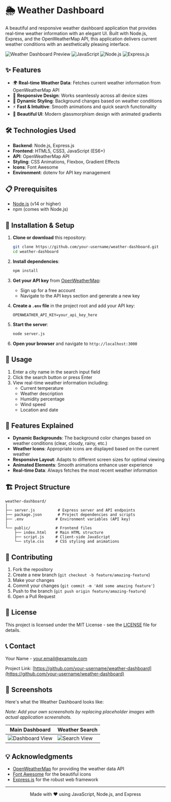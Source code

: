 # 🌦️ Weather Dashboard

A beautiful and responsive weather dashboard application that provides real-time weather information with an elegant UI. Built with Node.js, Express, and the OpenWeatherMap API, this application delivers current weather conditions with an aesthetically pleasing interface.

![Weather Dashboard Preview](https://img.shields.io/badge/Status-Active-success) ![JavaScript](https://img.shields.io/badge/JavaScript-F7DF1E?style=for-the-badge&logo=javascript&logoColor=black) ![Node.js](https://img.shields.io/badge/Node.js-43853D?style=for-the-badge&logo=node.js&logoColor=white) ![Express.js](https://img.shields.io/badge/Express.js-404D59?style=for-the-badge)

## ✨ Features

- 🌍 **Real-time Weather Data**: Fetches current weather information from OpenWeatherMap API
- 📱 **Responsive Design**: Works seamlessly across all device sizes
- 🎨 **Dynamic Styling**: Background changes based on weather conditions
- ⚡ **Fast & Intuitive**: Smooth animations and quick search functionality
- 🌈 **Beautiful UI**: Modern glassmorphism design with animated gradients

## 🛠️ Technologies Used

- **Backend**: Node.js, Express.js
- **Frontend**: HTML5, CSS3, JavaScript (ES6+)
- **API**: OpenWeatherMap API
- **Styling**: CSS Animations, Flexbox, Gradient Effects
- **Icons**: Font Awesome
- **Environment**: dotenv for API key management

## 📋 Prerequisites

- [Node.js](https://nodejs.org/) (v14 or higher)
- npm (comes with Node.js)

## 🚀 Installation & Setup

1. **Clone or download** this repository:
   ```bash
   git clone https://github.com/your-username/weather-dashboard.git
   cd weather-dashboard
   ```

2. **Install dependencies**:
   ```bash
   npm install
   ```

3. **Get your API key** from [OpenWeatherMap](https://openweathermap.org/api):
   - Sign up for a free account
   - Navigate to the API keys section and generate a new key

4. **Create a `.env` file** in the project root and add your API key:
   ```
   OPENWEATHER_API_KEY=your_api_key_here
   ```

5. **Start the server**:
   ```bash
   node server.js
   ```

6. **Open your browser** and navigate to `http://localhost:3000`

## 📖 Usage

1. Enter a city name in the search input field
2. Click the search button or press Enter
3. View real-time weather information including:
   - Current temperature
   - Weather description
   - Humidity percentage
   - Wind speed
   - Location and date

## 🎯 Features Explained

- **Dynamic Backgrounds**: The background color changes based on weather conditions (clear, cloudy, rainy, etc.)
- **Weather Icons**: Appropriate icons are displayed based on the current weather
- **Responsive Layout**: Adapts to different screen sizes for optimal viewing
- **Animated Elements**: Smooth animations enhance user experience
- **Real-time Data**: Always fetches the most recent weather information

## 🏗️ Project Structure

```
weather-dashboard/
│
├── server.js          # Express server and API endpoints
├── package.json       # Project dependencies and scripts
├── .env              # Environment variables (API key)
│
└── public/           # Frontend files
    ├── index.html    # Main HTML structure
    ├── script.js     # Client-side JavaScript
    └── style.css     # CSS styling and animations
```

## 🤝 Contributing

1. Fork the repository
2. Create a new branch (`git checkout -b feature/amazing-feature`)
3. Make your changes
4. Commit your changes (`git commit -m 'Add some amazing feature'`)
5. Push to the branch (`git push origin feature/amazing-feature`)
6. Open a Pull Request

## 📄 License

This project is licensed under the MIT License - see the [LICENSE](LICENSE) file for details.

## 📞 Contact

Your Name - [your.email@example.com](mailto:your.email@example.com)

Project Link: [https://github.com/your-username/weather-dashboard](https://github.com/your-username/weather-dashboard)

## 📸 Screenshots

Here's what the Weather Dashboard looks like:

*Note: Add your own screenshots by replacing placeholder images with actual application screenshots.*

| Main Dashboard | Weather Search |
| --- | --- |
| ![Dashboard View](screenshot1.png) | ![Search View](screenshot2.png) |

## 💡 Acknowledgments

- [OpenWeatherMap](https://openweathermap.org/) for providing the weather data API
- [Font Awesome](https://fontawesome.com/) for the beautiful icons
- [Express.js](https://expressjs.com/) for the robust web framework

---

<p align="center">
  Made with ❤️ using JavaScript, Node.js, and Express
</p>